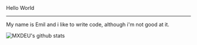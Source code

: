 

<!--**MXDEU/MXDEU** is a ✨ _special_ ✨ repository because its `README.md` (this file) appears on your GitHub profile.


-->Hello World 
   -----------
My name is Emil and i like to write code, although i'm not good at it.  

![MXDEU's github stats](https://github-readme-stats.vercel.app/api?username=MXDEU&show_icons=true&theme=merko&count_private=true)
